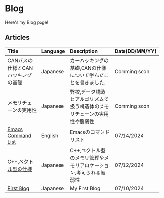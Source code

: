# Blog
Here's my Blog page!

## Articles
| Title                                     | Language | Description                           | Date(DD/MM/YY) |
|:------------------------------------------|:---------|:--------------------------------------|:---------------|
| CANバスの仕様とCANハッキングの基礎                      | Japanese | カーハッキングの基礎,CANの仕様について学んだことを書きました.     | Comming soon   |
| メモリチェーンの実用性                               | Japanese | 弊校,データ構造とアルゴリズムで扱う構造体のメモリチェーンの実用性や脆弱性 | Comming soon   |
| [Emacs Command List](no-emacs.md)         | English  | Emacsのコマンドリスト                         | 07/14/2024     |
| [C++,ベクトル型の仕様](CppVectorSpecification.md) | Japanese | C++,ベクトル型のメモリ管理やメモリアロケーション,考えられる脆弱性   | 07/12/2024     |
| [First Blog](FirstArticle.md)             | Japanese | My First Blog                         | 07/10/2024     |